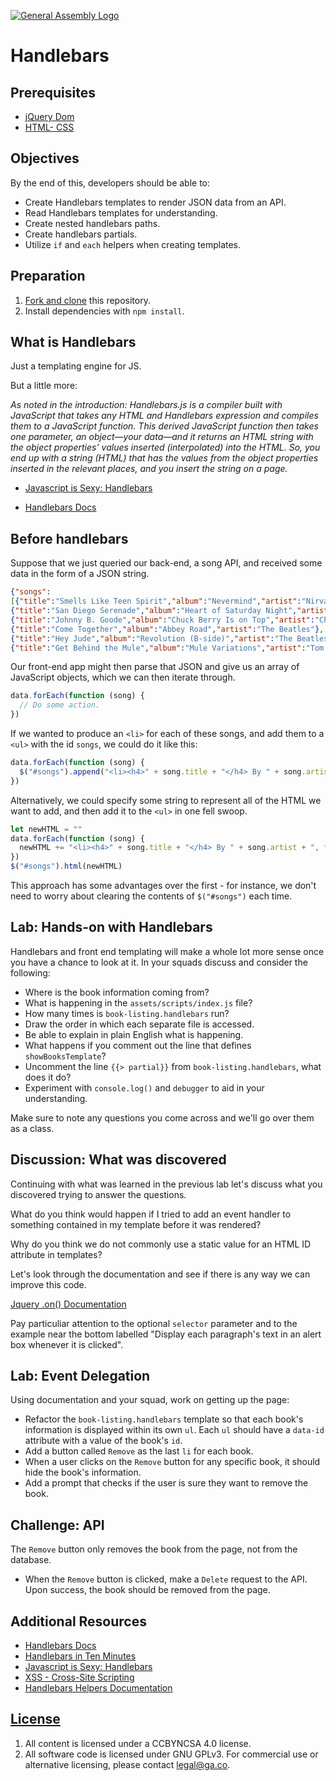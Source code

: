 [![General Assembly Logo](https://camo.githubusercontent.com/1a91b05b8f4d44b5bbfb83abac2b0996d8e26c92/687474703a2f2f692e696d6775722e636f6d2f6b6538555354712e706e67)](https://generalassemb.ly/education/web-development-immersive)

# Handlebars

## Prerequisites

-   [jQuery Dom](https://git.generalassemb.ly/ga-wdi-boston/jquery-dom)
-   [HTML- CSS](https://git.generalassemb.ly/ga-wdi-boston/html-css)

## Objectives

By the end of this, developers should be able to:

-   Create Handlebars templates to render JSON data from an API.
-   Read Handlebars templates for understanding.
-   Create nested handlebars paths.
-   Create handlebars partials.
-   Utilize `if` and `each` helpers when creating templates.

## Preparation

1.  [Fork and clone](https://git.generalassemb.ly/ga-wdi-boston/meta/wiki/ForkAndClone)
    this repository.
1.  Install dependencies with `npm install`.

## What is Handlebars

Just a templating engine for JS.

But a little more:

*As noted in the introduction: Handlebars.js is a compiler built with JavaScript
that takes any HTML and Handlebars expression and compiles them to a JavaScript
function. This derived JavaScript function then takes one parameter, an
object—your data—and it returns an HTML string with the object properties’
values inserted (interpolated) into the HTML. So, you end up with a string
(HTML) that has the values from the object properties inserted in the relevant
places, and you insert the string on a page.*

-  [Javascript is Sexy: Handlebars](http://javascriptissexy.com/handlebars-js-tutorial-learn-everything-about-handlebars-js-javascript-templating/)

-  [Handlebars Docs](http://handlebarsjs.com/)

## Before handlebars

Suppose that we just queried our back-end, a song API, and received some data
in the form of a JSON string.
```JSON
{"songs":
[{"title":"Smells Like Teen Spirit","album":"Nevermind","artist":"Nirvana"},
{"title":"San Diego Serenade","album":"Heart of Saturday Night","artist":"Tom Waits"},
{"title":"Johnny B. Goode","album":"Chuck Berry Is on Top","artist":"Chuck Berry"},
{"title":"Come Together","album":"Abbey Road","artist":"The Beatles"},
{"title":"Hey Jude","album":"Revolution (B-side)","artist":"The Beatles"},
{"title":"Get Behind the Mule","album":"Mule Variations","artist":"Tom Waits"}]}
```

Our front-end app might then parse that JSON and give us an array of JavaScript
objects, which we can then iterate through.

```javascript
data.forEach(function (song) {
  // Do some action.
})
```

If we wanted to produce an `<li>` for each of these songs, and add them to a
`<ul>` with the id `songs`, we could do it like this:

```javascript
data.forEach(function (song) {
  $("#songs").append("<li><h4>" + song.title + "</h4> By " + song.artist + ", from the album '<em>" + song.album + "</em>'</li>")
})
```

Alternatively, we could specify some string to represent all of the HTML we
want to add, and then add it to the `<ul>` in one fell swoop.

```javascript
let newHTML = ""
data.forEach(function (song) {
  newHTML += "<li><h4>" + song.title + "</h4> By " + song.artist + ", from the album '<em>" + song.album + "</em>'</li>"
})
$("#songs").html(newHTML)
```

This approach has some advantages over the first - for instance, we don't need
to worry about clearing the contents of `$("#songs")` each time.

## Lab: Hands-on with Handlebars

Handlebars and front end templating will make a whole lot more sense once you
have a chance to look at it.  In your squads discuss and consider the
following:

-   Where is the book information coming from?
-   What is happening in the `assets/scripts/index.js` file?
-   How many times is `book-listing.handlebars` run?
-   Draw the order in which each separate file is accessed.
-   Be able to explain in plain English what is happening.
-   What happens if you comment out the line that defines `showBooksTemplate`?
-   Uncomment the line `{{> partial}}` from `book-listing.handlebars`, what does it do?
-   Experiment with `console.log()` and `debugger` to aid in your understanding.

Make sure to note any questions you come across and we'll go over them as a
class.

## Discussion: What was discovered

Continuing with what was learned in the previous lab let's discuss what you
discovered trying to answer the questions.

What do you think would happen if I tried to add an event handler to something
contained in my template before it was rendered?

Why do you think we do not commonly use a static value for an HTML ID attribute in templates?

Let's look through the documentation and see if there is any way we can improve
this code.

[Jquery .on() Documentation](http://api.jquery.com/on/)

Pay particuliar attention to the optional `selector` parameter and to the example near the bottom labelled "Display each paragraph's text in an alert box whenever it is clicked".

## Lab: Event Delegation

Using documentation and your squad, work on getting up the page:

-   Refactor the `book-listing.handlebars` template so that each book's information is displayed within its own `ul`. Each `ul` should have a `data-id` attribute with a value of the book's `id`.
-   Add a button called `Remove` as the last `li` for each book.
-   When a user clicks on the `Remove` button for any specific book, it should hide the book's information.
-   Add a prompt that checks if the user is sure they want to remove the book.

## Challenge: API

The `Remove` button only removes the book from the page, not from the database.

- When the `Remove` button is clicked, make a `Delete` request to the API. Upon success, the book should be removed from the page.

## Additional Resources

-   [Handlebars Docs](http://handlebarsjs.com/)
-   [Handlebars in Ten Minutes](http://tutorialzine.com/2015/01/learn-handlebars-in-10-minutes/)
-   [Javascript is Sexy: Handlebars](http://javascriptissexy.com/handlebars-js-tutorial-learn-everything-about-handlebars-js-javascript-templating/)
- [XSS - Cross-Site Scripting](https://en.wikipedia.org/wiki/Cross-site_scripting)
- [Handlebars Helpers Documentation](http://handlebarsjs.com/builtin_helpers.html)

## [License](LICENSE)

1.  All content is licensed under a CC­BY­NC­SA 4.0 license.
1.  All software code is licensed under GNU GPLv3. For commercial use or
    alternative licensing, please contact legal@ga.co.
